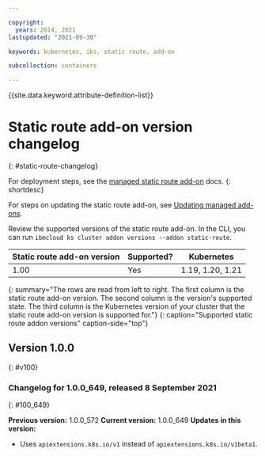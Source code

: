 ```yaml
---

copyright: 
  years: 2014, 2021
lastupdated: "2021-09-30"

keywords: kubernetes, iks, static route, add-on

subcollection: containers

---
```





{{site.data.keyword.attribute-definition-list}}



# Static route add-on version changelog
{: #static-route-changelog}

For deployment steps, see the [managed static route add-on](/docs/containers?topic=containers-static-routes) docs.
{: shortdesc}

For steps on updating the static route add-on, see [Updating managed add-ons](/docs/containers?topic=containers-managed-addons#updating-managed-add-ons).

Review the supported versions of the static route add-on. In the CLI, you can run `ibmcloud ks cluster addon versions --addon static-route`.

| Static route add-on version | Supported? | Kubernetes |
| --- | --- | --- |
| 1.00 | Yes | 1.19, 1.20, 1.21 |
{: summary="The rows are read from left to right. The first column is the static route add-on version. The second column is the version's supported state. The third column is the Kubernetes version of your cluster that the static route add-on version is supported for."}
{: caption="Supported static route addon versions" caption-side="top"}

## Version 1.0.0
{: #v100}

### Changelog for 1.0.0_649, released 8 September 2021
{: #100_649}

**Previous version:** 1.0.0_572 **Current version:** 1.0.0_649
**Updates in this version:**
- Uses `apiextensions.k8s.io/v1` instead of `apiextensions.k8s.io/v1beta1`.




